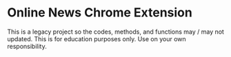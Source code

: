 # Online News Chrome Extension

This is a legacy project so the codes, methods, and functions may / may not updated. This is for education purposes only. Use on your own responsibility.
